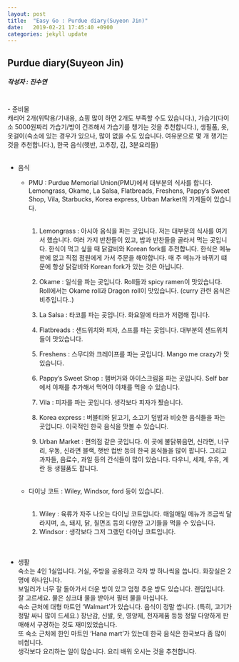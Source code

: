 ```yaml
---
layout: post
title:  "Easy Go : Purdue diary(Suyeon Jin)"
date:   2019-02-21 17:45:40 +0900
categories: jekyll update
---
```


<p>
<h2>Purdue diary(Suyeon Jin)</h2>
<h5>
    작성자 : 진수연
</h5>
<br>
- 준비물
  <br>캐리어 2개(위탁용/기내용, 쇼핑 많이 하면 2개도 부족할 수도 있습니다.), 가습기(다이소 5000원짜리 가습기/방이 건조해서 가습기를 챙기는 것을 추천합니다.), 생필품, 옷, 옷걸이(숙소에 있는 경우가 있으나, 많이 없을 수도 있습니다. 여유분으로 몇 개 챙기는 것을 추천합니다.), 한국 음식(햇반, 고추장, 김, 3분요리들)
<br><br>

- 음식<br>
  * PMU : Purdue Memorial Union(PMU)에서 대부분의 식사를 합니다. <br>
  Lemongrass, Okame, La Salsa, Flatbreads, Freshens, Pappy’s Sweet Shop, Vila, Starbucks, Korea express, Urban Market의 가게들이 있습니다.<br><br>

    1. Lemongrass : 아시아 음식을 파는 곳입니다. 저는 대부분의 식사를 여기서 했습니다. 여러 가지 반찬들이 있고, 밥과 반찬들을 골라서 먹는 곳입니다. 한식이 먹고 싶을 때 닭갈비와 Korean fork를 추천합니다. 한식은 메뉴판에 없고 직접 점원에게 가서 주문을 해야합니다. 매 주 메뉴가 바뀌기 떄문에 항상 닭갈비와 Korean fork가 있는 것은 아닙니다.<br>

    2. Okame : 일식을 파는 곳입니다. Roll들과 spicy ramen이 맛있습니다. Roll에서는 Okame roll과 Dragon roll이 맛있습니다. (curry 관련 음식은 비추입니다..)<br>

    3. La Salsa : 타코를 파는 곳입니다. 화요일에 타코가 저렴해 집니다.<br>
    4. Flatbreads : 샌드위치와 피자, 스프를 파는 곳입니다. 대부분의 샌드위치들이 맛있습니다.<br>
    5. Freshens : 스무디와 크레이프를 파는 곳입니다. Mango me crazy가 맛있습니다.<br>
    6. Pappy’s Sweet Shop : 햄버거와 아이스크림을 파는 곳입니다. Self bar에서 야채를 추가해서 먹어야 야채를 먹을 수 있습니다.<br>
    7. Vila : 피자를 파는 곳입니다. 생각보다 피자가 짰습니다.<br>
    8. Korea express : 버블티와 닭고기, 소고기 덮밥과 비슷한 음식들을 파는 곳입니다. 이국적인 한국 음식을 맛볼 수 있습니다.<br>
    9. Urban Market : 편의점 같은 곳입니다. 이 곳에 불닭볶음면, 신라면, 너구리, 우동, 신라면 블랙, 햇반 컵반 등의 한국 음식들을 많이 팝니다. 그리고 과자들, 음료수, 과일 등의 간식들이 많이 있습니다. 다우니, 세제, 우유, 계란 등 생필품도 팝니다.<br><br>

  * 다이닝 코트 : Wiley, Windsor, ford 등이 있습니다. <br><br>
    1. Wiley : 육류가 자주 나오는 다이닝 코트입니다. 매일매일 메뉴가 조금씩 달라지며, 소, 돼지, 닭, 칠면조 등의 다양한 고기들을 먹을 수 있습니다.<br>
    2. Windsor : 생각보다 그저 그랬던 다이닝 코트입니다.<br>
<br><br>

- 생활
  <br>숙소는 4인 1실입니다. 거실, 주방을 공용하고 각자 방 하나씩을 씁니다. 화장실은 2명에 하나입니다.
  <br> 보일러가 너무 잘 돌아가서 더운 방이 있고 엄청 추운 방도 있습니다. 랜덤입니다. 잘 고르세요. 물은 싱크대 물을 받아서 필터 물을 마십니다.<br>
  숙소 근처에 대형 마트인 ‘Walmart’가 있습니다. 음식이 정말 쌉니다. (특히, 고기가 정말 싸니 많이 드세요.) 장난감, 신발, 옷, 영양제, 전자제품 등등 정말 다양하게 판매해서 구경하는 것도 재미있었습니다.<br>
  또 숙소 근처에 한인 마트인 ‘Hana mart’가 있는데 한국 음식은 한국보다 좀 많이 비쌉니다.<br>
  생각보다 요리하는 일이 많습니다. 요리 배워 오시는 것을 추천합니다.<br>
</p>

[jekyll-docs]: https://jekyllrb.com/docs/home
[jekyll-gh]: https://github.com/jekyll/jekyll
[jekyll-talk]: https://talk.jekyllrb.com/
